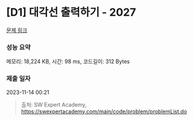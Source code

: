 # [D1] 대각선 출력하기 - 2027 

[문제 링크](https://swexpertacademy.com/main/code/problem/problemDetail.do?contestProbId=AV5QFuZ6As0DFAUq) 

### 성능 요약

메모리: 18,224 KB, 시간: 98 ms, 코드길이: 312 Bytes

### 제출 일자

2023-11-14 00:21



> 출처: SW Expert Academy, https://swexpertacademy.com/main/code/problem/problemList.do
